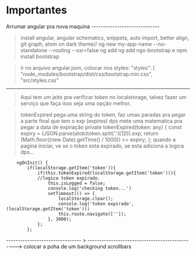 # Importantes 
Arrumar angular pra nova maquina -----------------------------
> install angular, angular schematics, snippets, auto import, better align, git graph, atom on dark theme//
> ng new my-app-name --no-standalone --routing --ssr=false 
> ng add ng add ngx-bootstrap e npm install bootstrap

> ir no arquivo angular.json, colocar nos styles: 
> "styles": [
    "node_modules/bootstrap/dist/css/bootstrap.min.css",
    "src/styles.css"


--------------------------------------------------------------
>Aqui tem um jeito pra verificar token no localstorage, talvez fazer um serviço que faça isso seja uma opção melhor.

>tokenExpired pega uma string do token, faz umas paradas pra pegar a parte final que tem o exp (expires)
>dps mete uma matematica pra pegar a data de expiração
        private tokenExpired(token: any) {
            const expiry = (JSON.parse(atob(token.split('.')[1]))).exp;
            return (Math.floor((new Date).getTime() / 1000)) >= expiry;
        };
>quando a pagina iniciar, ve se o token esta expirado, se esta adiciona a logica dps...
>
        ngOnInit() {
            if(localStorage.getItem('token')){
                if(this.tokenExpired(localStorage.getItem('token'))){
                //logica token expirado.
                    this.isLogged = false;
                    console.log('checking token...')
                    setTimeout(() => {
                        localStorage.clear();
                        console.log('token expirado', (localStorage.getItem('token')))
                        this.route.navigate(['']);
                    }, 3000);
                };
            };

-------------------------------- > ----------------------------------------------->
colocar a poha de um background scrollbars
<div class="bg-image" style="background-image: 
        url('../../assets/algumaImagemQueVoceQuiser.xx'); 
        height: 100vh; 
        background-size: cover; 
        background-position: center;
        vertical-align: top;"> <header e router-outlet> 
</div>

compressão gzip
    Run npm install -g gzipper to install gzipper globally
    Run ng build --prod or your build script in angular project
    Run gzipper compress ./dist to compress the files in dist folder
    Note: Enable gzip compression on server end


--------------------------------------------------------------- > 

botão com efeito de vidro


.button-manual {
    background-color: transparent;
    display: flex;
    flex-direction: column;
    justify-content: center;
    color: rgb(255, 255, 255);
    box-shadow: none;
    letter-spacing: 3px;
    position: relative; /* Required for the pseudo-element positioning */
    overflow: hidden; 
    transition: all 0.4s ease 0.2s;
}

.button-manual:hover {
    background-color: rgba(255, 255, 255, 0.2); /* Semi-transparent white */
    backdrop-filter: blur(10px); /* Apply blur effect */
    box-shadow: 0 4px 8px rgba(0, 0, 0, 0.2), 0 6px 20px rgba(0, 0, 0, 0.19); /* Light reflection effect */
}

.button-manual::before {
    content: '';
    position: absolute;
    top: 50%;
    left: -50%;
    width: 0;
    height: 25px;
    background: rgba(255, 255, 255, 0.775); /* Light line color */
    transform: translateY(-50%) rotate(45deg); /* Rotate the line to make it diagonal */
    transition: left 1s ease, width 1s ease;
}


.button-manual:hover::before {
    left: 70%;
    width: 400%;
}

